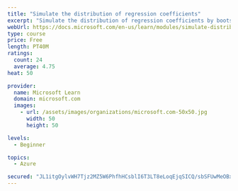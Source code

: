 ```yaml
---
title: "Simulate the distribution of regression coefficients"
excerpt: "Simulate the distribution of regression coefficients by bootstrapping"
webUrl: https://docs.microsoft.com/en-us/learn/modules/simulate-distribution-regression-coefficients/simulate-distribution-regression-coefficients/
type: course
price: Free
length: PT40M
ratings:
  count: 24
  average: 4.75
heat: 50

provider:
  name: Microsoft Learn
  domain: microsoft.com
  images:
    - url: /assets/images/organizations/microsoft.com-50x50.jpg
      width: 50
      height: 50

levels:
  - Beginner

topics:
  - Azure

secured: "JL1itgOylvWH7Tjz2MZ5W6PhfhHCsblI6T3LT8eLoqEjqSICQ/sbSFUwMeOBxDDTtWOaKDHiuzVqyN1rFn/RenQK3K6DS5S9jtrSKPmfJd4JMgDjjMgtAeJW56TNo38yEYpLvfj09ikpn9x8j47djIiYjzu67mzAT543r6113UnWPYWXTj+OYgPUVftq044+FrfgtrU5Rt0BMSwATLxMxRDYECLGctdNjjbzgcAwnDIbt18zswHHhOJLXnTVbtnj/Vlre+Xd09J45+G3MjXVMDgvELOjnyjClEk8fZG4xLfzfD0Gl5o/HTpx+MQfm2Uo5P756+q3ZyPg6J8Cpu1VKfMPZ89TvORXSQufAoforgW4uurPceNaZpUeMecJ0BdEdQ54MkYUmpftWeKkNYXytQ==;NYSzhjZ9Xzp9d+qGT9dpgQ=="
---
```


